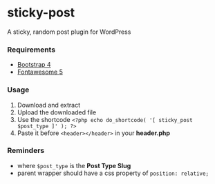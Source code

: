 # sticky-post
A sticky, random post plugin for WordPress

### Requirements
* [Bootstrap 4](https://getbootstrap.com/)
* [Fontawesome 5](https://fontawesome.com/)

### Usage

1. Download and extract
2. Upload the downloaded file
3. Use the shortcode ```<?php echo do_shortcode( '[ sticky_post $post_type ]' ); ?>```
4. Paste it before ```<header></header>``` in your **header.php**

### Reminders
* where ``$post_type`` is the **Post Type Slug**
* parent wrapper should have a css property of 
```position: relative;```
